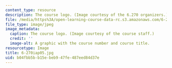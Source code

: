 ```yaml
---
content_type: resource
description: The course logo. (Image courtesy of the 6.270 organizers.)
file: /media/https%3A/open-learning-course-data-rc.s3.amazonaws.com/6-270-autonomous-robot-design-competition-january-iap-2005/b04fbb5bb15ebeb947fe487eed84d37e_6-270iap05.jpg
file_type: image/jpeg
image_metadata:
  caption: The course logo. (Image courtesy of the course staff.)
  credit: ''
  image-alt: A graphic with the course number and course title.
resourcetype: Image
title: 6-270iap05.jpg
uid: b04fbb5b-b15e-beb9-47fe-487eed84d37e
---
```

